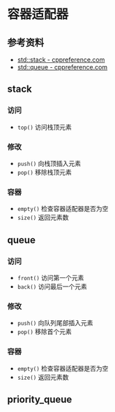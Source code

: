 # 容器适配器

## 参考资料

- [std::stack - cppreference.com](https://zh.cppreference.com/w/cpp/container/stack)
- [std::queue - cppreference.com](https://zh.cppreference.com/w/cpp/container/queue)

## stack

### 访问

- `top()` 访问栈顶元素

### 修改

- `push()` 向栈顶插入元素
- `pop()` 移除栈顶元素

### 容器

- `empty()` 检查容器适配器是否为空
- `size()` 返回元素数

## queue

### 访问

- `front()` 访问第一个元素
- `back()` 访问最后一个元素

### 修改

- `push()` 向队列尾部插入元素
- `pop()` 移除首个元素

### 容器

- `empty()` 检查容器适配器是否为空
- `size()` 返回元素数

## priority_queue

